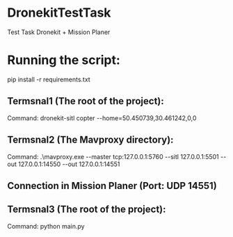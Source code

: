 # DronekitTestTask
Test Task Dronekit + Mission Planer

# Running the script:
pip install -r requirements.txt
## Termsnal1 (The root of the project):
Command: dronekit-sitl copter --home=50.450739,30.461242,0,0
## Termsnal2 (The Mavproxy directory):
Command: .\mavproxy.exe --master tcp:127.0.0.1:5760 --sitl 127.0.0.1:5501 --out 127.0.0.1:14550 --out 127.0.0.1:14551
## Connection in Mission Planer (Port: UDP 14551)
## Termsnal3 (The root of the project):
Command: python main.py
